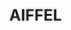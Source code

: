 ---
title: "AIFFEL"
permalink: /categories/AIFFEL/
layout: category
author_profile: true
taxonomy: "AIFFEL"
---